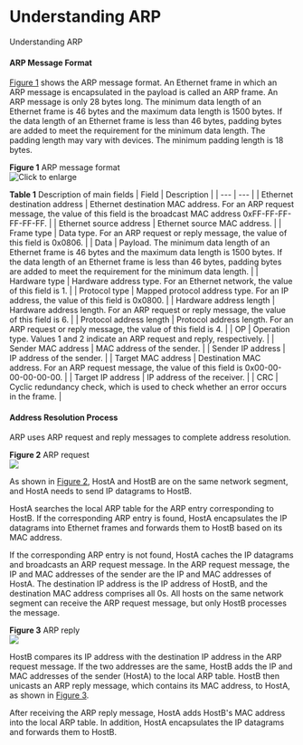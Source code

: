Understanding ARP
=================

Understanding ARP

#### ARP Message Format

[Figure 1](#EN-US_CONCEPT_0000001176743503__fig1054852051912) shows the ARP message format. An Ethernet frame in which an ARP message is encapsulated in the payload is called an ARP frame. An ARP message is only 28 bytes long. The minimum data length of an Ethernet frame is 46 bytes and the maximum data length is 1500 bytes. If the data length of an Ethernet frame is less than 46 bytes, padding bytes are added to meet the requirement for the minimum data length. The padding length may vary with devices. The minimum padding length is 18 bytes.

**Figure 1** ARP message format  
![](figure/en-us_image_0000001378894410.png "Click to enlarge")

**Table 1** Description of main fields
| Field | Description |
| --- | --- |
| Ethernet destination address | Ethernet destination MAC address. For an ARP request message, the value of this field is the broadcast MAC address 0xFF-FF-FF-FF-FF-FF. |
| Ethernet source address | Ethernet source MAC address. |
| Frame type | Data type.  For an ARP request or reply message, the value of this field is 0x0806. |
| Data | Payload. The minimum data length of an Ethernet frame is 46 bytes and the maximum data length is 1500 bytes. If the data length of an Ethernet frame is less than 46 bytes, padding bytes are added to meet the requirement for the minimum data length. |
| Hardware type | Hardware address type. For an Ethernet network, the value of this field is 1. |
| Protocol type | Mapped protocol address type. For an IP address, the value of this field is 0x0800. |
| Hardware address length | Hardware address length. For an ARP request or reply message, the value of this field is 6. |
| Protocol address length | Protocol address length. For an ARP request or reply message, the value of this field is 4. |
| OP | Operation type. Values 1 and 2 indicate an ARP request and reply, respectively. |
| Sender MAC address | MAC address of the sender. |
| Sender IP address | IP address of the sender. |
| Target MAC address | Destination MAC address. For an ARP request message, the value of this field is 0x00-00-00-00-00-00. |
| Target IP address | IP address of the receiver. |
| CRC | Cyclic redundancy check, which is used to check whether an error occurs in the frame. |



#### Address Resolution Process

ARP uses ARP request and reply messages to complete address resolution.

**Figure 2** ARP request  
![](figure/en-us_image_0000001130624068.png)

As shown in [Figure 2](#EN-US_CONCEPT_0000001176743503__fig_dc_fd_ARP_000101), HostA and HostB are on the same network segment, and HostA needs to send IP datagrams to HostB.

HostA searches the local ARP table for the ARP entry corresponding to HostB. If the corresponding ARP entry is found, HostA encapsulates the IP datagrams into Ethernet frames and forwards them to HostB based on its MAC address.

If the corresponding ARP entry is not found, HostA caches the IP datagrams and broadcasts an ARP request message. In the ARP request message, the IP and MAC addresses of the sender are the IP and MAC addresses of HostA. The destination IP address is the IP address of HostB, and the destination MAC address comprises all 0s. All hosts on the same network segment can receive the ARP request message, but only HostB processes the message.

**Figure 3** ARP reply  
![](figure/en-us_image_0000001176663609.png)

HostB compares its IP address with the destination IP address in the ARP request message. If the two addresses are the same, HostB adds the IP and MAC addresses of the sender (HostA) to the local ARP table. HostB then unicasts an ARP reply message, which contains its MAC address, to HostA, as shown in [Figure 3](#EN-US_CONCEPT_0000001176743503__fig_dc_fd_ARP_000102).

After receiving the ARP reply message, HostA adds HostB's MAC address into the local ARP table. In addition, HostA encapsulates the IP datagrams and forwards them to HostB.